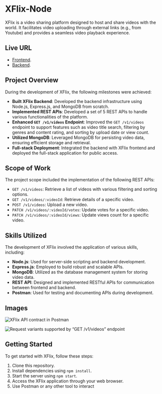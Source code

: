 # XFlix-Node

XFlix is a video sharing platform designed to host and share videos with the world. It facilitates video uploading through external links (e.g., from Youtube) and provides a seamless video playback experience.

## Live URL

- [Frontend](https://your-frontend-url.com).
- [Backend]([https://your-backend-url.com](https://xflix-node-teqb.onrender.com)).

## Project Overview

During the development of XFlix, the following milestones were achieved:

- **Built XFlix Backend**: Developed the backend infrastructure using Node.js, Express.js, and MongoDB from scratch.
- **Implemented REST APIs**: Developed a set of 5 REST APIs to handle various functionalities of the platform.
- **Enhanced `GET /v1/videos` Endpoint**: Improved the `GET /v1/videos` endpoint to support features such as video title search, filtering by genres and content rating, and sorting by upload date or view count.
- **Utilized MongoDB**: Leveraged MongoDB for persisting video data, ensuring efficient storage and retrieval.
- **Full-stack Deployment**: Integrated the backend with XFlix frontend and deployed the full-stack application for public access.

## Scope of Work

The project scope included the implementation of the following REST APIs:

- `GET /v1/videos`: Retrieve a list of videos with various filtering and sorting options.
- `GET /v1/videos/:videoId`: Retrieve details of a specific video.
- `POST /v1/videos`: Upload a new video.
- `PATCH /v1/videos/:videoId/votes`: Update votes for a specific video.
- `PATCH /v1/videos/:videoId/views`: Update views count for a specific video.

## Skills Utilized

The development of XFlix involved the application of various skills, including:

- **Node.js**: Used for server-side scripting and backend development.
- **Express.js**: Employed to build robust and scalable APIs.
- **MongoDB**: Utilized as the database management system for storing video data.
- **REST API**: Designed and implemented RESTful APIs for communication between frontend and backend.
- **Postman**: Used for testing and documenting APIs during development.

## Images

![XFlix API contract in Postman](https://github.com/RutikKulkarni/XFlix-Node-Backend/assets/86470947/740699c5-a2f3-4d9b-9f34-f97b59c08b4d)

![Request variants supported by “GET /v1/videos” endpoint](https://github.com/RutikKulkarni/XFlix-Node-Backend/assets/86470947/99946a8d-e774-48c7-9741-66465e9e589d)

## Getting Started

To get started with XFlix, follow these steps:

1. Clone this repository.
2. Install dependencies using `npm install`.
3. Start the server using `npm start`.
4. Access the XFlix application through your web browser.
5. Use Postman or any other tool to interact
